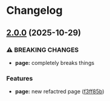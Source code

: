 # Changelog

## [2.0.0](https://github.com/ghaschel/commitzen-poc/compare/v1.3.0...v2.0.0) (2025-10-29)

### ⚠ BREAKING CHANGES

* **page:** completely breaks things

### Features

* **page:** new refactred page ([f3ff85b](https://github.com/ghaschel/commitzen-poc/commit/f3ff85b97818b6326afd4163768a31e3ab347d4f))
